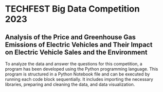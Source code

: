 # TECHFEST Big Data Competition 2023
## Analysis of the Price and Greenhouse Gas Emissions of Electric Vehicles and Their Impact on Electric Vehicle Sales and the Environment
To analyze the data and answer the questions for this competition, a program has been developed using the Python programming language. This program is structured in a Python Notebook file and can be executed by running each code block sequentially. It includes importing the necessary libraries, preparing and cleaning the data, and data visualization.
